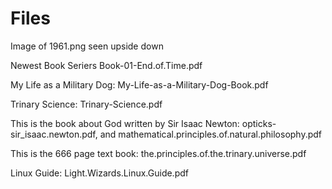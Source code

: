 # Files

Image of 1961.png seen upside down

Newest Book Seriers Book-01-End.of.Time.pdf

My Life as a Military Dog: My-Life-as-a-Military-Dog-Book.pdf

Trinary Science: Trinary-Science.pdf

This is the book about God written by Sir Isaac Newton: opticks-sir_isaac.newton.pdf, and
mathematical.principles.of.natural.philosophy.pdf

This is the 666 page text book: the.principles.of.the.trinary.universe.pdf

Linux Guide: Light.Wizards.Linux.Guide.pdf
